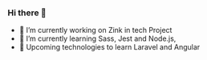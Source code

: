 ### Hi there 👋

- 🔭 I’m currently working on Zink in tech Project
- 🌱 I’m currently learning Sass, Jest and Node.js, 
- 🌱 Upcoming technologies to learn Laravel and Angular
